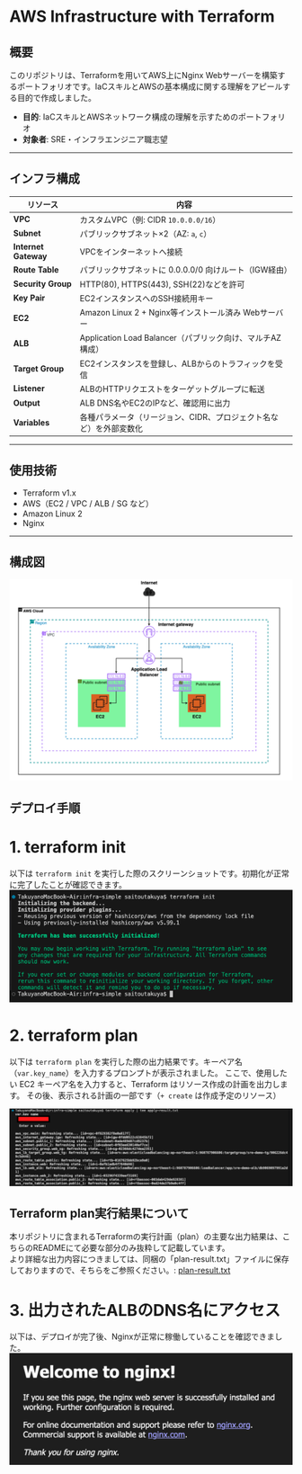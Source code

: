 # AWS Infrastructure with Terraform

## 概要
このリポジトリは、Terraformを用いてAWS上にNginx Webサーバーを構築するポートフォリオです。IaCスキルとAWSの基本構成に関する理解をアピールする目的で作成しました。

- **目的**: IaCスキルとAWSネットワーク構成の理解を示すためのポートフォリオ  
- **対象者**: SRE・インフラエンジニア職志望

---

## インフラ構成

| リソース                 | 内容                                         |
| -------------------- | ------------------------------------------ |
| **VPC**              | カスタムVPC（例: CIDR `10.0.0.0/16`）             |
| **Subnet**           | パブリックサブネット×2（AZ: `a`, `c`）                 |
| **Internet Gateway** | VPCをインターネットへ接続                             |
| **Route Table**      | パブリックサブネットに 0.0.0.0/0 向けルート（IGW経由）         |
| **Security Group**   | HTTP(80), HTTPS(443), SSH(22)などを許可         |
| **Key Pair**         | EC2インスタンスへのSSH接続用キー                        |
| **EC2**              | Amazon Linux 2 + Nginx等インストール済み Webサーバー    |
| **ALB**              | Application Load Balancer（パブリック向け、マルチAZ構成） |
| **Target Group**     | EC2インスタンスを登録し、ALBからのトラフィックを受信              |
| **Listener**         | ALBのHTTPリクエストをターゲットグループに転送                 |
| **Output**           | ALB DNS名やEC2のIPなど、確認用に出力                   |
| **Variables**        | 各種パラメータ（リージョン、CIDR、プロジェクト名など）を外部変数化        |

---

## 使用技術

- Terraform v1.x
- AWS（EC2 / VPC / ALB / SG など）
- Amazon Linux 2
- Nginx

---

## 構成図
![terraform init](./images/terraform-plan-images.png)

## デプロイ手順
# 1. terraform init
以下は `terraform init` を実行した際のスクリーンショットです。初期化が正常に完了したことが確認できます。
![terraform init](./images/terraform-init-output.png)


# 2. terraform plan
以下は `terraform plan` を実行した際の出力結果です。キーペア名（`var.key_name`）を入力するプロンプトが表示されました。
ここで、使用したい EC2 キーペア名を入力すると、Terraform はリソース作成の計画を出力します。
その後、表示される計画の一部です（`+ create` は作成予定のリソース）

![terraform init](./images/terraform-init-output02.png)

## Terraform plan実行結果について
本リポジトリに含まれるTerraformの実行計画（plan）の主要な出力結果は、こちらのREADMEにて必要な部分のみ抜粋して記載しています。  
より詳細な出力内容につきましては、同梱の「plan-result.txt」ファイルに保存しておりますので、そちらをご参照ください。:
[plan-result.txt](./plan-result.txt)

# 3. 出力されたALBのDNS名にアクセス
以下は、デプロイが完了後、Nginxが正常に稼働していることを確認できました。
![terraform init](./images/terraform-apply-dns-nginx.png)

